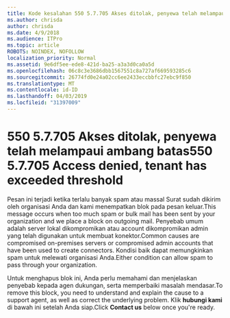 ```yaml
---
title: Kode kesalahan 550 5.7.705 Akses ditolak, penyewa telah melampaui ambang batas
ms.author: chrisda
author: chrisda
ms.date: 4/9/2018
ms.audience: ITPro
ms.topic: article
ROBOTS: NOINDEX, NOFOLLOW
localization_priority: Normal
ms.assetid: 9e6df5ee-ede8-421d-ba25-a3a3d0ca0a5d
ms.openlocfilehash: 06c8c3e3686dbb1567551c8a727af669593285c6
ms.sourcegitcommit: 26774fd0e24a02cc6ee2433eccbbfc27ebc9f850
ms.translationtype: MT
ms.contentlocale: id-ID
ms.lasthandoff: 04/03/2019
ms.locfileid: "31397009"
---
```

# <a name="550-57705-access-denied-tenant-has-exceeded-threshold"></a><span data-ttu-id="3079c-102">550 5.7.705 Akses ditolak, penyewa telah melampaui ambang batas</span><span class="sxs-lookup"><span data-stu-id="3079c-102">550 5.7.705 Access denied, tenant has exceeded threshold</span></span>

<span data-ttu-id="3079c-103">Pesan ini terjadi ketika terlalu banyak spam atau massal Surat sudah dikirim oleh organisasi Anda dan kami menempatkan blok pada pesan keluar.</span><span class="sxs-lookup"><span data-stu-id="3079c-103">This message occurs when too much spam or bulk mail has been sent by your organization and we place a block on outgoing mail.</span></span>
<span data-ttu-id="3079c-104">Penyebab umum adalah server lokal dikompromikan atau account dikompromikan admin yang telah digunakan untuk membuat konektor.</span><span class="sxs-lookup"><span data-stu-id="3079c-104">Common causes are compromised on-premises servers or compromised admin accounts that have been used to create connectors.</span></span> <span data-ttu-id="3079c-105">Kondisi baik dapat memungkinkan spam untuk melewati organisasi Anda.</span><span class="sxs-lookup"><span data-stu-id="3079c-105">Either condition can allow spam to pass through your organization.</span></span>

<span data-ttu-id="3079c-106">Untuk menghapus blok ini, Anda perlu memahami dan menjelaskan penyebab kepada agen dukungan, serta memperbaiki masalah mendasar.</span><span class="sxs-lookup"><span data-stu-id="3079c-106">To remove this block, you need to understand and explain the cause to a support agent, as well as correct the underlying problem.</span></span>
<span data-ttu-id="3079c-107">Klik **hubungi kami** di bawah ini setelah Anda siap.</span><span class="sxs-lookup"><span data-stu-id="3079c-107">Click **Contact us** below once you're ready.</span></span>

